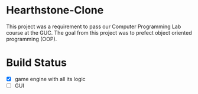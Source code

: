 # Hearthstone-Clone
This project was a requirement to pass our Computer Programming Lab course at the GUC. The goal from this project was to prefect object oriented programming (OOP).
# Build Status #
- [x] game engine with all its logic
- [ ] GUI
